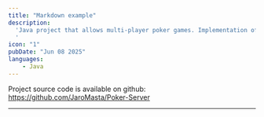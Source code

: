 ```yaml
---
title: "Markdown example"
description:
  'Java project that allows multi-player poker games. Implementation of server and player logic using robust tools.
  '
icon: "1"
pubDate: "Jun 08 2025"
languages:
    - Java
---
```


Project source code is available on github: https://github.com/JaroMasta/Poker-Server

---